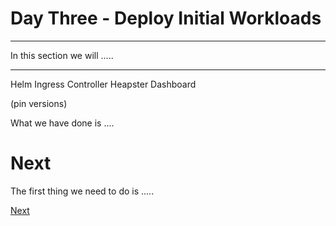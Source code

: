 # Day Three - Deploy Initial Workloads

---

In this section we will .....

---

Helm
Ingress Controller
Heapster
Dashboard

(pin versions)



What we have done is ....

# Next

The first thing we need to do is .....

[Next](03-02.md)

